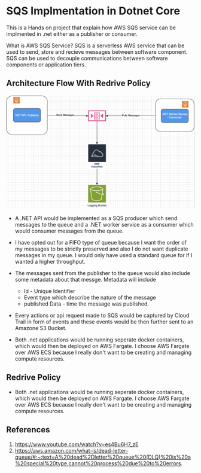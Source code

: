 # SQS Implmentation in Dotnet Core

This is a Hands on project that explain how AWS SQS service can be implmented in .net either as a publisher or consumer.

What is AWS SQS Service? SQS is a serverless AWS service that can be used to send, store and recieve messages between software component. SQS can be used to decouple communications between software components or application tiers.



 ## Architecture Flow With Redrive Policy

![image info](./Img/flow.png)


 - A .NET API would be implemented as a SQS producer which send messages to the queue and a .NET worker service as a consumer which would consumer messages from the queue. 
 - I have opted out for a FIFO type of queue because I want the order of my messages to be strictly preserved and also I do not want duplicate messages in my queue. I would only have used a standard queue for if I wanted a higher throughput.
 - The messages sent from the publisher to the queue would also include some metadata about that messge. Metadata will include
     - Id - Unique Identifier
     - Event type which describe the nature of the message
     - published Data - time the message was published.
  
- Every actions or api request made to SQS would be captured by Cloud Trail in form of events and these events would be then further sent to an Amazone S3 Bucket.
- Both .net applications would be running seperate docker containers, which would then be deployed on AWS Fargate. I choose AWS Fargate over AWS ECS because I really don't want to be creating and managing compute resources.



## Redrive Policy

- Both .net applications would be running seperate docker containers, which would then be deployed on AWS Fargate. I choose AWS Fargate over AWS ECS because I really don't want to be creating and managing compute resources.

## References

1. https://www.youtube.com/watch?v=es4Bu6H7_zE
2. https://aws.amazon.com/what-is/dead-letter-queue/#:~:text=A%20dead%2Dletter%20queue%20(DLQ)%20is%20a%20special%20type,cannot%20process%20due%20to%20errors.

